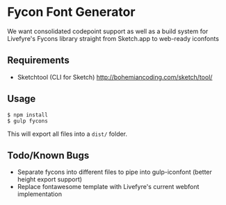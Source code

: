 # Fycon Font Generator

We want consolidated codepoint support as well as a build system for Livefyre's Fycons library straight from Sketch.app to web-ready iconfonts  

## Requirements
* Sketchtool (CLI for Sketch) http://bohemiancoding.com/sketch/tool/

## Usage
```
$ npm install  
$ gulp fycons
```

This will export all files into a ``dist/`` folder.

## Todo/Known Bugs
* Separate fycons into different files to pipe into gulp-iconfont (better height export support)
* Replace fontawesome template with Livefyre's current webfont implementation

